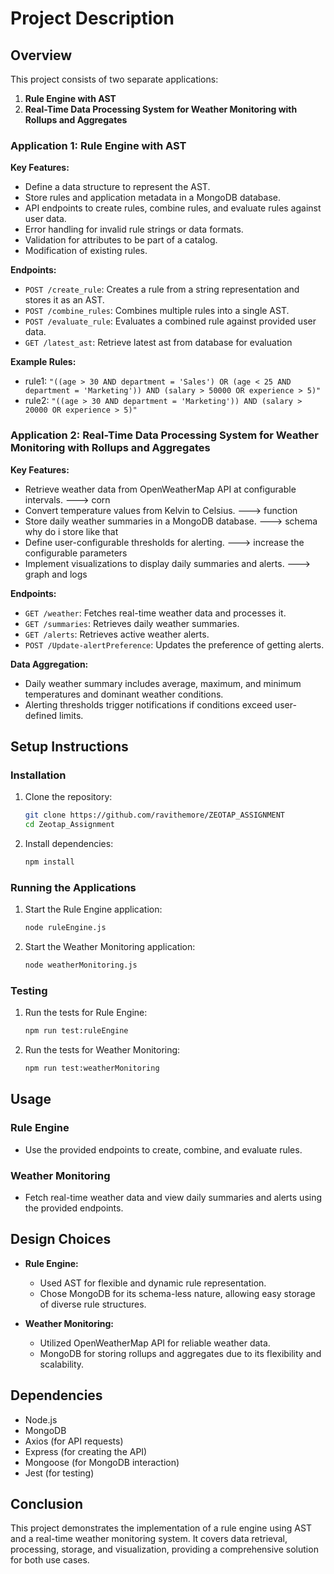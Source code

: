 # Project Description

## Overview

This project consists of two separate applications:

1. **Rule Engine with AST**
2. **Real-Time Data Processing System for Weather Monitoring with Rollups and Aggregates**

### Application 1: Rule Engine with AST

**Key Features:**
- Define a data structure to represent the AST.
- Store rules and application metadata in a MongoDB database.
- API endpoints to create rules, combine rules, and evaluate rules against user data.
- Error handling for invalid rule strings or data formats.
- Validation for attributes to be part of a catalog.
- Modification of existing rules.

**Endpoints:**
- `POST /create_rule`: Creates a rule from a string representation and stores it as an AST.
- `POST /combine_rules`: Combines multiple rules into a single AST.
- `POST /evaluate_rule`: Evaluates a combined rule against provided user data.
- `GET /latest_ast`: Retrieve latest ast from database for evaluation

**Example Rules:**
- rule1: `"((age > 30 AND department = 'Sales') OR (age < 25 AND department = 'Marketing')) AND (salary > 50000 OR experience > 5)"`
- rule2: `"((age > 30 AND department = 'Marketing')) AND (salary > 20000 OR experience > 5)"`

### Application 2: Real-Time Data Processing System for Weather Monitoring with Rollups and Aggregates


**Key Features:**
- Retrieve weather data from OpenWeatherMap API at configurable intervals. ---> corn
- Convert temperature values from Kelvin to Celsius. ---> function
- Store daily weather summaries in a MongoDB database. ---> schema why do i store like that
- Define user-configurable thresholds for alerting. ---> increase the configurable parameters
- Implement visualizations to display daily summaries and alerts. ---> graph and logs

**Endpoints:**
- `GET /weather`: Fetches real-time weather data and processes it.
- `GET /summaries`: Retrieves daily weather summaries.
- `GET /alerts`: Retrieves active weather alerts.
- `POST /Update-alertPreference`: Updates the preference of getting alerts.

**Data Aggregation:**
- Daily weather summary includes average, maximum, and minimum temperatures and dominant weather conditions.
- Alerting thresholds trigger notifications if conditions exceed user-defined limits.

## Setup Instructions

### Installation

1. Clone the repository:
    ```sh
    git clone https://github.com/ravithemore/ZEOTAP_ASSIGNMENT
    cd Zeotap_Assignment
    ```

2. Install dependencies:
    ```sh
    npm install
    ```

### Running the Applications

1. Start the Rule Engine application:
    ```sh
    node ruleEngine.js
    ```

2. Start the Weather Monitoring application:
    ```sh
    node weatherMonitoring.js
    ```

### Testing

1. Run the tests for Rule Engine:
    ```sh
    npm run test:ruleEngine
    ```

2. Run the tests for Weather Monitoring:
    ```sh
    npm run test:weatherMonitoring
    ```

## Usage

### Rule Engine

- Use the provided endpoints to create, combine, and evaluate rules.

### Weather Monitoring

- Fetch real-time weather data and view daily summaries and alerts using the provided endpoints.

## Design Choices

- **Rule Engine:**
    - Used AST for flexible and dynamic rule representation.
    - Chose MongoDB for its schema-less nature, allowing easy storage of diverse rule structures.

- **Weather Monitoring:**
    - Utilized OpenWeatherMap API for reliable weather data.
    - MongoDB for storing rollups and aggregates due to its flexibility and scalability.

## Dependencies

- Node.js
- MongoDB
- Axios (for API requests)
- Express (for creating the API)
- Mongoose (for MongoDB interaction)
- Jest (for testing)

## Conclusion

This project demonstrates the implementation of a rule engine using AST and a real-time weather monitoring system. It covers data retrieval, processing, storage, and visualization, providing a comprehensive solution for both use cases.
